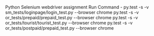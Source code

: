 Python Selenium webdriver assignment
Run Command - py.test -s -v sm_tests/loginpage/login_test.py --browser chrome
py.test -s -v or_tests/prepaid/prepaid_test.py --browser chrome
py.test -s -v or_tests/tourist/tourist_test.py --browser chrome
py.test -s -v or_tests/postpaid/prepaid_test.py --browser chrome

